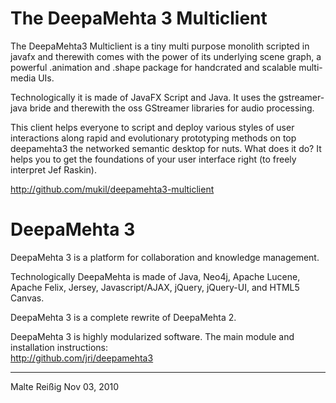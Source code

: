 The DeepaMehta 3 Multiclient
============================

The DeepaMehta3 Multiclient is a tiny multi purpose monolith scripted in javafx and therewith comes with the power of its underlying scene graph, a powerful .animation and .shape package for handcrated and scalable multi-media UIs.

Technologically it is made of JavaFX Script and Java. It uses the gstreamer-java bride and therewith the oss GStreamer libraries for audio processing.

This client helps everyone to script and deploy various styles of user interactions along rapid and evolutionary prototyping methods on top deepamehta3 the networked semantic desktop for nuts. What does it do? It helps you to get the foundations of your user interface right (to freely interpret Jef Raskin).

<http://github.com/mukil/deepamehta3-multiclient>

DeepaMehta 3
============

DeepaMehta 3 is a platform for collaboration and knowledge management.

Technologically DeepaMehta is made of Java, Neo4j, Apache Lucene, Apache Felix, Jersey, Javascript/AJAX, jQuery, jQuery-UI, and HTML5 Canvas.

DeepaMehta 3 is a complete rewrite of DeepaMehta 2.

DeepaMehta 3 is highly modularized software. The main module and installation instructions:  
<http://github.com/jri/deepamehta3>


------------
Malte Reißig
Nov 03, 2010
